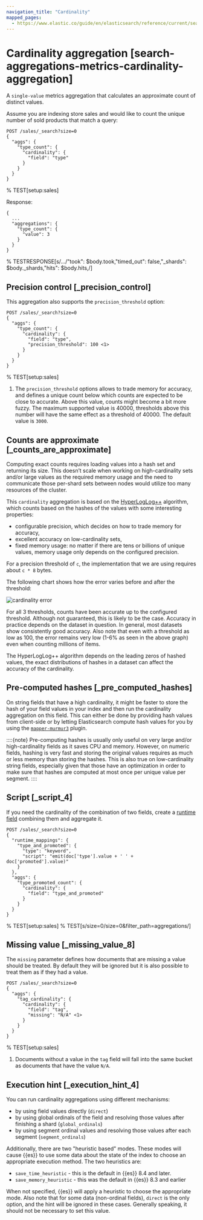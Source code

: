 ```yaml
---
navigation_title: "Cardinality"
mapped_pages:
  - https://www.elastic.co/guide/en/elasticsearch/reference/current/search-aggregations-metrics-cardinality-aggregation.html
---
```


# Cardinality aggregation [search-aggregations-metrics-cardinality-aggregation]


A `single-value` metrics aggregation that calculates an approximate count of distinct values.

Assume you are indexing store sales and would like to count the unique number of sold products that match a query:

```console
POST /sales/_search?size=0
{
  "aggs": {
    "type_count": {
      "cardinality": {
        "field": "type"
      }
    }
  }
}
```
% TEST[setup:sales]

Response:

```console-result
{
  ...
  "aggregations": {
    "type_count": {
      "value": 3
    }
  }
}
```
% TESTRESPONSE[s/\.\.\./"took": $body.took,"timed_out": false,"_shards": $body._shards,"hits": $body.hits,/]

## Precision control [_precision_control]

This aggregation also supports the `precision_threshold` option:

```console
POST /sales/_search?size=0
{
  "aggs": {
    "type_count": {
      "cardinality": {
        "field": "type",
        "precision_threshold": 100 <1>
      }
    }
  }
}
```
% TEST[setup:sales]

1. The `precision_threshold` options allows to trade memory for accuracy, and defines a unique count below which counts are expected to be close to accurate. Above this value, counts might become a bit more fuzzy. The maximum supported value is 40000, thresholds above this number will have the same effect as a threshold of 40000. The default value is `3000`.



## Counts are approximate [_counts_are_approximate]

Computing exact counts requires loading values into a hash set and returning its size. This doesn’t scale when working on high-cardinality sets and/or large values as the required memory usage and the need to communicate those per-shard sets between nodes would utilize too many resources of the cluster.

This `cardinality` aggregation is based on the [HyperLogLog++](https://static.googleusercontent.com/media/research.google.com/fr//pubs/archive/40671.pdf) algorithm, which counts based on the hashes of the values with some interesting properties:

* configurable precision, which decides on how to trade memory for accuracy,
* excellent accuracy on low-cardinality sets,
* fixed memory usage: no matter if there are tens or billions of unique values, memory usage only depends on the configured precision.

For a precision threshold of `c`, the implementation that we are using requires about `c * 8` bytes.

The following chart shows how the error varies before and after the threshold:

![cardinality error](/reference/aggregations/images/cardinality_error.png "")

For all 3 thresholds, counts have been accurate up to the configured threshold. Although not guaranteed,
this is likely to be the case. Accuracy in practice depends on the dataset in question. In general,
most datasets show consistently good accuracy. Also note that even with a threshold as low as 100,
the error remains very low (1-6% as seen in the above graph) even when counting millions of items.

The HyperLogLog++ algorithm depends on the leading zeros of hashed values, the exact distributions of
hashes in a dataset can affect the accuracy of the cardinality.

## Pre-computed hashes [_pre_computed_hashes]

On string fields that have a high cardinality, it might be faster to store the hash of your field values in your index and then run the cardinality aggregation on this field. This can either be done by providing hash values from client-side or by letting Elasticsearch compute hash values for you by using the [`mapper-murmur3`](/reference/elasticsearch-plugins/mapper-murmur3.md) plugin.

::::{note}
Pre-computing hashes is usually only useful on very large and/or high-cardinality fields as it saves CPU and memory. However, on numeric fields, hashing is very fast and storing the original values requires as much or less memory than storing the hashes. This is also true on low-cardinality string fields, especially given that those have an optimization in order to make sure that hashes are computed at most once per unique value per segment.
::::



## Script [_script_4]

If you need the cardinality of the combination of two fields, create a [runtime field](docs-content://manage-data/data-store/mapping/runtime-fields.md) combining them and aggregate it.

```console
POST /sales/_search?size=0
{
  "runtime_mappings": {
    "type_and_promoted": {
      "type": "keyword",
      "script": "emit(doc['type'].value + ' ' + doc['promoted'].value)"
    }
  },
  "aggs": {
    "type_promoted_count": {
      "cardinality": {
        "field": "type_and_promoted"
      }
    }
  }
}
```
% TEST[setup:sales]
% TEST[s/size=0/size=0&filter_path=aggregations/]

## Missing value [_missing_value_8]

The `missing` parameter defines how documents that are missing a value should be treated. By default they will be ignored but it is also possible to treat them as if they had a value.

```console
POST /sales/_search?size=0
{
  "aggs": {
    "tag_cardinality": {
      "cardinality": {
        "field": "tag",
        "missing": "N/A" <1>
      }
    }
  }
}
```
% TEST[setup:sales]

1. Documents without a value in the `tag` field will fall into the same bucket as documents that have the value `N/A`.



## Execution hint [_execution_hint_4]

You can run cardinality aggregations using different mechanisms:

* by using field values directly (`direct`)
* by using global ordinals of the field and resolving those values after finishing a shard (`global_ordinals`)
* by using segment ordinal values and resolving those values after each segment (`segment_ordinals`)

Additionally, there are two "heuristic based" modes.  These modes will cause {{es}} to use some data about the state of the index to choose an appropriate execution method.  The two heuristics are:

* `save_time_heuristic` - this is the default in {{es}} 8.4 and later.
* `save_memory_heuristic` - this was the default in {{es}} 8.3 and earlier

When not specified, {{es}} will apply a heuristic to choose the appropriate mode.  Also note that for some data (non-ordinal fields), `direct` is the only option, and the hint will be ignored in these cases.  Generally speaking, it should not be necessary to set this value.


